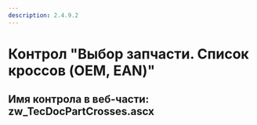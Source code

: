 ```yaml
---
description: 2.4.9.2
---
```


# Контрол "Выбор запчасти. Список кроссов \(OEM, EAN\)"

## Имя контрола в веб-части: zw\_TecDocPartCrosses.ascx

